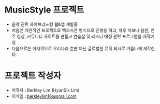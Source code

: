 # MusicStyle 프로젝트
- 음악 관련 하이브리드형 웹&앱 개발중
- 처음엔 개인적인 프로젝트로 백과사전 형식으로 진행을 하고, 차후 악보나 음원, 연주 영상, 커뮤니티 사이트를 만들고 연습실 및 레스너 매칭 관련 프로그램을 제작예정
- 다음으로는 마지막으로 우리나라 뿐만 아닌 글로벌한 뮤직 회사로 거듭나게 제작한다.

# 프로젝트 작성자
- 저작자 : Berkley Lim (HyunSik Lim)
- 이메일 : berkleylim16@gmail.com